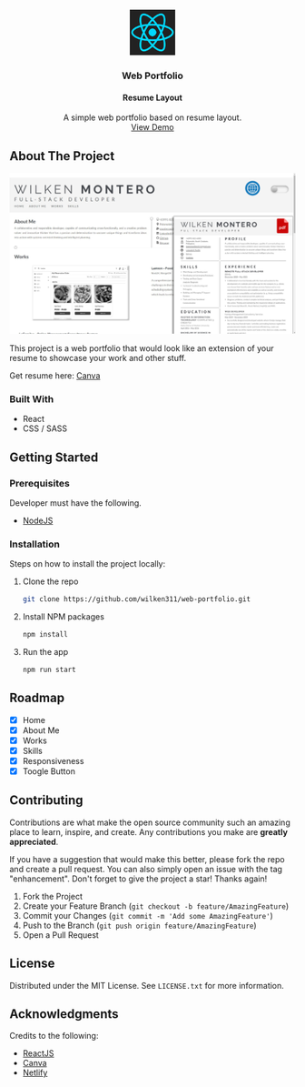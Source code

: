 <a name="readme-top"></a>

<!-- PROJECT LOGO -->
<br />
<div align="center">
  <a href="https://github.com/othneildrew/Best-README-Template">
    <img src="public/images/react.png" alt="Logo" width="80" height="80">
  </a>

  <h3 align="center">Web Portfolio</h3>
  <h4>Resume Layout</h4>

  <p align="center">
    A simple web portfolio based on resume layout.
    <br/>
    <a href="http://wilkenmontero.netlify.app/">View Demo</a>
 </p>
   
</div>

<!-- ABOUT THE PROJECT -->

## About The Project

![Product Name Screen Shot][product-screenshot]

This project is a web portfolio that would look like an extension of your resume to showcase your work and other stuff.
<br/>

Get resume here: [Canva](https://www.canva.com/templates/EAE8mhdnw_g-grey-clean-cv-resume-photo/)

### Built With

- React
- CSS / SASS

<!-- GETTING STARTED -->

## Getting Started

### Prerequisites

Developer must have the following.

- [NodeJS](https://nodejs.org/en)

### Installation

Steps on how to install the project locally:

1. Clone the repo
   ```sh
   git clone https://github.com/wilken311/web-portfolio.git
   ```
2. Install NPM packages
   ```sh
   npm install
   ```
3. Run the app
   ```js
   npm run start
   ```

<!-- ROADMAP -->

## Roadmap

- [x] Home
- [x] About Me
- [x] Works
- [x] Skills
- [x] Responsiveness
- [x] Toogle Button

<!-- CONTRIBUTING -->

## Contributing

Contributions are what make the open source community such an amazing place to learn, inspire, and create. Any contributions you make are **greatly appreciated**.

If you have a suggestion that would make this better, please fork the repo and create a pull request. You can also simply open an issue with the tag "enhancement".
Don't forget to give the project a star! Thanks again!

1. Fork the Project
2. Create your Feature Branch (`git checkout -b feature/AmazingFeature`)
3. Commit your Changes (`git commit -m 'Add some AmazingFeature'`)
4. Push to the Branch (`git push origin feature/AmazingFeature`)
5. Open a Pull Request

<!-- LICENSE -->

## License

Distributed under the MIT License. See `LICENSE.txt` for more information.

<!-- ACKNOWLEDGMENTS -->

## Acknowledgments

Credits to the following:

- [ReactJS](https://legacy.reactjs.org/)
- [Canva](https://www.canva.com/templates/EAE8mhdnw_g-grey-clean-cv-resume-photo/)
- [Netlify](https://www.netlify.com/)

[product-screenshot]: public/images/Screenshots.jpg
